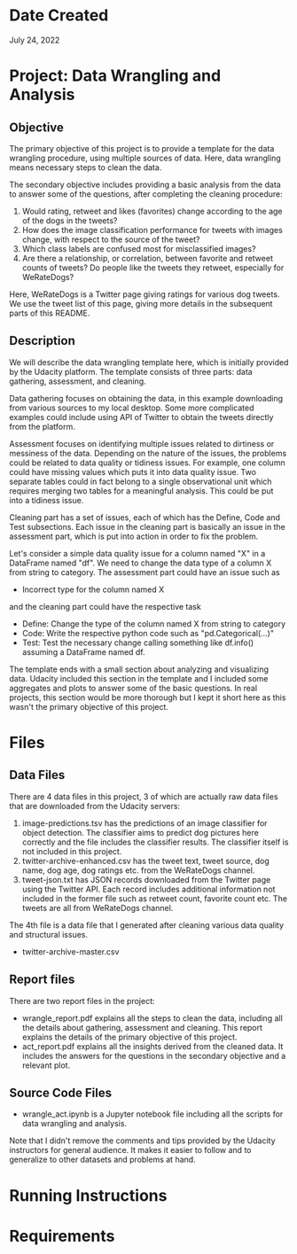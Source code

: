 # Date Created

July 24, 2022

# Project: Data Wrangling and Analysis

## Objective

The primary objective of this project is to provide a template for the data wrangling procedure, using multiple sources of data. Here, data wrangling means necessary steps to clean the data.

The secondary objective includes providing a basic analysis from the data to answer some of the questions, after completing the cleaning procedure:

  1.  Would rating, retweet and likes (favorites) change according to the age of the dogs in
  the tweets?
  2. How does the image classification performance for tweets with images change, with
  respect to the source of the tweet?
  3. Which class labels are confused most for misclassified images?
  4. Are there a relationship, or correlation, between favorite and retweet counts of tweets? Do people like the tweets they retweet, especially for WeRateDogs?

Here, WeRateDogs is a Twitter page giving ratings for various dog tweets. We use the tweet list of this page, giving more details in the subsequent parts of this README.

## Description

We will describe the data wrangling template here, which is initially provided by the Udacity platform. The template consists of three parts: data gathering, assessment, and cleaning.

Data gathering focuses on obtaining the data, in this example downloading from various sources to my local desktop. Some more complicated examples could include using API of Twitter to obtain the tweets directly from the platform.

Assessment focuses on identifying multiple issues related to dirtiness or messiness of the data. Depending on the nature of the issues, the problems could be related to data quality or tidiness issues. For example, one column could have missing values which puts it into data quality issue. Two separate tables could in fact belong to a single observational unit which requires merging two tables for a meaningful analysis. This could be put into a tidiness issue.

Cleaning part has a set of issues, each of which has the Define, Code and Test subsections. Each issue in the cleaning part is basically an issue in the assessment part, which is put into action in order to fix the problem.

Let's consider a simple data quality issue for a column named "X" in a DataFrame named "df". We need to change the data type of a column X from string to category. The assessment part could have an issue such as

  - Incorrect type for the column named X

and the cleaning part could have the respective task

  - Define: Change the type of the column named X from string to category
  - Code: Write the respective python code such as "pd.Categorical(...)"
  - Test: Test the necessary change calling something like df.info() assuming a DataFrame named df.

The template ends with a small section about analyzing and visualizing data. Udacity included this section in the template and I included some aggregates and plots to answer some of the basic questions. In real projects, this section would be more thorough but I kept it short here as this wasn't the primary objective of this project.

# Files

## Data Files

There are 4 data files in this project, 3 of which are actually raw data files that are downloaded from the Udacity servers:

  1. image-predictions.tsv has the predictions of an image classifier for object detection. The classifier aims to predict dog pictures here correctly and the file includes the classifier results. The classifier itself is not included in this project.
  2. twitter-archive-enhanced.csv has the tweet text, tweet source, dog name, dog age, dog ratings etc. from the WeRateDogs channel.
  3. tweet-json.txt has JSON records downloaded from the Twitter page using the Twitter API. Each record includes additional information not included in the former file such as retweet count, favorite count etc. The tweets are all from WeRateDogs channel.

The 4th file is a data file that I generated after cleaning various data quality and structural issues.

  - twitter-archive-master.csv

## Report files

There are two report files in the project:

  - wrangle_report.pdf explains all the steps to clean the data, including all the details about gathering, assessment and cleaning. This report explains the details of the primary objective of this project.
  - act_report.pdf explains all the insights derived from the cleaned data. It includes the answers for the questions in the secondary objective and a relevant plot.

## Source Code Files

  - wrangle_act.ipynb is a Jupyter notebook file including all the scripts for data wrangling and analysis.

Note that I didn't remove the comments and tips provided by the Udacity instructors for general audience. It makes it easier to follow and to generalize to other datasets and problems at hand.

# Running Instructions

# Requirements
